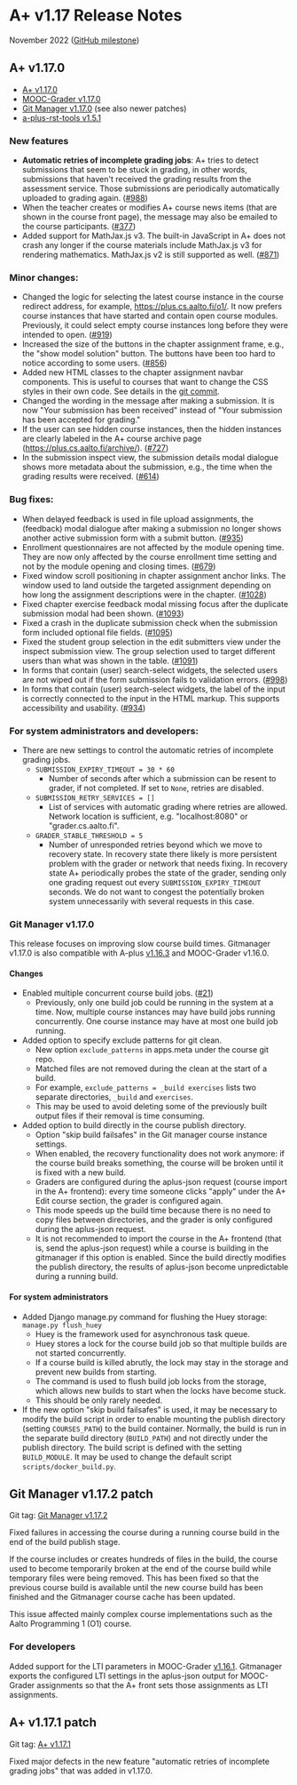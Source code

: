 # A+ v1.17 Release Notes

November 2022 ([GitHub milestone](https://github.com/apluslms/a-plus/milestone/13?closed=1))

## A+ v1.17.0

* [A+ v1.17.0](https://github.com/apluslms/a-plus/releases/tag/v1.17.0)
* [MOOC-Grader v1.17.0](https://github.com/apluslms/mooc-grader/releases/tag/v1.17.0)
* [Git Manager v1.17.0](https://github.com/apluslms/gitmanager/releases/tag/v1.17.0) (see also newer patches)
* [a-plus-rst-tools v1.5.1](https://github.com/apluslms/a-plus-rst-tools/releases/tag/v1.5.1)

### New features

* **Automatic retries of incomplete grading jobs**:
  A+ tries to detect submissions that seem to be stuck in grading,
  in other words, submissions that haven't received the grading results
  from the assessment service.
  Those submissions are periodically automatically uploaded to grading again.
  ([#988](https://github.com/apluslms/a-plus/issues/988))
* When the teacher creates or modifies A+ course news items
  (that are shown in the course front page),
  the message may also be emailed to the course participants.
  ([#377](https://github.com/apluslms/a-plus/issues/377))
* Added support for MathJax.js v3.
  The built-in JavaScript in A+ does not crash any longer if the course materials include MathJax.js v3 for rendering mathematics.
  MathJax.js v2 is still supported as well.
  ([#871](https://github.com/apluslms/a-plus/issues/871))


### Minor changes:

* Changed the logic for selecting the latest course instance in the course redirect address,
  for example, https://plus.cs.aalto.fi/o1/.
  It now prefers course instances that have started and contain open course modules.
  Previously, it could select empty course instances long before they were intended to open.
  ([#919](https://github.com/apluslms/a-plus/issues/919))
* Increased the size of the buttons in the chapter assignment frame, e.g., the "show model solution" button.
  The buttons have been too hard to notice according to some users.
  ([#856](https://github.com/apluslms/a-plus/issues/856))
* Added new HTML classes to the chapter assignment navbar components.
  This is useful to courses that want to change the CSS styles in their own code.
  See details in the [git commit](https://github.com/apluslms/a-plus/commit/cdec775cd216f1ab63bb7d4dbf02d16aa30e118b).
* Changed the wording in the message after making a submission.
  It is now "Your submission has been received" instead of "Your submission has been accepted for grading."
* If the user can see hidden course instances, then the hidden instances are clearly labeled in the A+ course archive page
  (https://plus.cs.aalto.fi/archive/).
  ([#727](https://github.com/apluslms/a-plus/issues/727))
* In the submission inspect view, the submission details modal dialogue shows more metadata about the submission,
  e.g., the time when the grading results were received.
  ([#614](https://github.com/apluslms/a-plus/issues/614))


### Bug fixes:

* When delayed feedback is used in file upload assignments,
  the (feedback) modal dialogue after making a submission no longer shows another active submission form with a submit button.
  ([#935](https://github.com/apluslms/a-plus/issues/935))
* Enrollment questionnaires are not affected by the module opening time.
  They are now only affected by the course enrollment time setting and not by the module opening and closing times.
  ([#679](https://github.com/apluslms/a-plus/issues/679))
* Fixed window scroll positioning in chapter assignment anchor links.
  The window used to land outside the targeted assignment depending on how long the assignment descriptions were in the chapter.
  ([#1028](https://github.com/apluslms/a-plus/issues/1028))
* Fixed chapter exercise feedback modal missing focus after the duplicate submission modal had been shown.
  ([#1093](https://github.com/apluslms/a-plus/issues/1093))
* Fixed a crash in the duplicate submission check when the submission form included optional file fields.
  ([#1095](https://github.com/apluslms/a-plus/issues/1095))
* Fixed the student group selection in the edit submitters view under the inspect submission view.
  The group selection used to target different users than what was shown in the table.
  ([#1091](https://github.com/apluslms/a-plus/issues/1091))
* In forms that contain (user) search-select widgets,
  the selected users are not wiped out if the form submission fails to validation errors.
  ([#998](https://github.com/apluslms/a-plus/issues/998))
* In forms that contain (user) search-select widgets,
  the label of the input is correctly connected to the input in the HTML markup.
  This supports accessibility and usability.
  ([#934](https://github.com/apluslms/a-plus/issues/934))


### For system administrators and developers:

* There are new settings to control the automatic retries of incomplete grading jobs.
  - `SUBMISSION_EXPIRY_TIMEOUT = 30 * 60`
    * Number of seconds after which a submission can be resent to grader, if not completed.
      If set to `None`, retries are disabled.
  - `SUBMISSION_RETRY_SERVICES = []`
    * List of services with automatic grading where retries are allowed.
      Network location is sufficient, e.g. "localhost:8080" or "grader.cs.aalto.fi".
  - `GRADER_STABLE_THRESHOLD = 5`
    * Number of unresponded retries beyond which we move to recovery state.
      In recovery state there likely is more persistent problem with the grader or network that needs fixing.
      In recovery state A+ periodically probes the state of the grader,
      sending only one grading request out every `SUBMISSION_EXPIRY_TIMEOUT` seconds.
      We do not want to congest the potentially broken system unnecessarily with several requests in this case.


### Git Manager v1.17.0

This release focuses on improving slow course build times.
Gitmanager v1.17.0 is also compatible with A-plus [v1.16.3](v1_16.md) and MOOC-Grader v1.16.0.

#### Changes

* Enabled multiple concurrent course build jobs.
  ([#21](https://github.com/apluslms/gitmanager/issues/21))
  - Previously, only one build job could be running in the system at a time.
    Now, multiple course instances may have build jobs running concurrently.
    One course instance may have at most one build job running.
* Added option to specify exclude patterns for git clean.
  - New option `exclude_patterns` in apps.meta under the course git repo.
  - Matched files are not removed during the clean at the start of a build.
  - For example, `exclude_patterns = _build exercises` lists two separate directories, `_build` and `exercises`.
  - This may be used to avoid deleting some of the previously built output files if their removal is time consuming.
* Added option to build directly in the course publish directory.
  - Option "skip build failsafes" in the Git manager course instance settings.
  - When enabled, the recovery functionality does not work anymore:
    if the course build breaks something, the course will be broken until it is fixed with a new build.
  - Graders are configured during the aplus-json request (course import in the A+ frontend):
    every time someone clicks "apply" under the A+ Edit course section, the grader is configured again.
  - This mode speeds up the build time because there is no need to copy files between directories,
    and the grader is only configured during the aplus-json request.
  - It is not recommended to import the course in the A+ frontend (that is, send the aplus-json request)
    while a course is building in the gitmanager if this option is enabled.
    Since the build directly modifies the publish directory,
    the results of aplus-json become unpredictable during a running build.

#### For system administrators

* Added Django manage.py command for flushing the Huey storage: `manage.py flush_huey`
  - Huey is the framework used for asynchronous task queue.
  - Huey stores a lock for the course build job so that multiple builds are not started concurrently.
  - If a course build is killed abrutly, the lock may stay in the storage and prevent new builds from starting.
  - The command is used to flush build job locks from the storage,
    which allows new builds to start when the locks have become stuck.
  - This should be only rarely needed.
* If the new option "skip build failsafes" is used,
  it may be necessary to modify the build script
  in order to enable mounting the publish directory (setting `COURSES_PATH`) to the build container.
  Normally, the build is run in the separate build directory (`BUILD_PATH`)
  and not directly under the publish directory.
  The build script is defined with the setting `BUILD_MODULE`.
  It may be used to change the default script `scripts/docker_build.py`.


## Git Manager v1.17.2 patch

Git tag: [Git Manager v1.17.2](https://github.com/apluslms/gitmanager/releases/tag/v1.17.2)

Fixed failures in accessing the course during a running course build in the end of the build publish stage.

If the course includes or creates hundreds of files in the build,
the course used to become temporarily broken at the end of the course build
while temporary files were being removed.
This has been fixed so that the previous course build is available
until the new course build has been finished
and the Gitmanager course cache has been updated.

This issue affected mainly complex course implementations such as the Aalto Programming 1 (O1) course.

### For developers

Added support for the LTI parameters in MOOC-Grader [v1.16.1](v1_16.md).
Gitmanager exports the configured LTI settings in the aplus-json output for MOOC-Grader assignments
so that the A+ front sets those assignments as LTI assignments.


## A+ v1.17.1 patch

Git tag: [A+ v1.17.1](https://github.com/apluslms/a-plus/releases/tag/v1.17.1)

Fixed major defects in the new feature "automatic retries of incomplete grading jobs"
that was added in v1.17.0.

